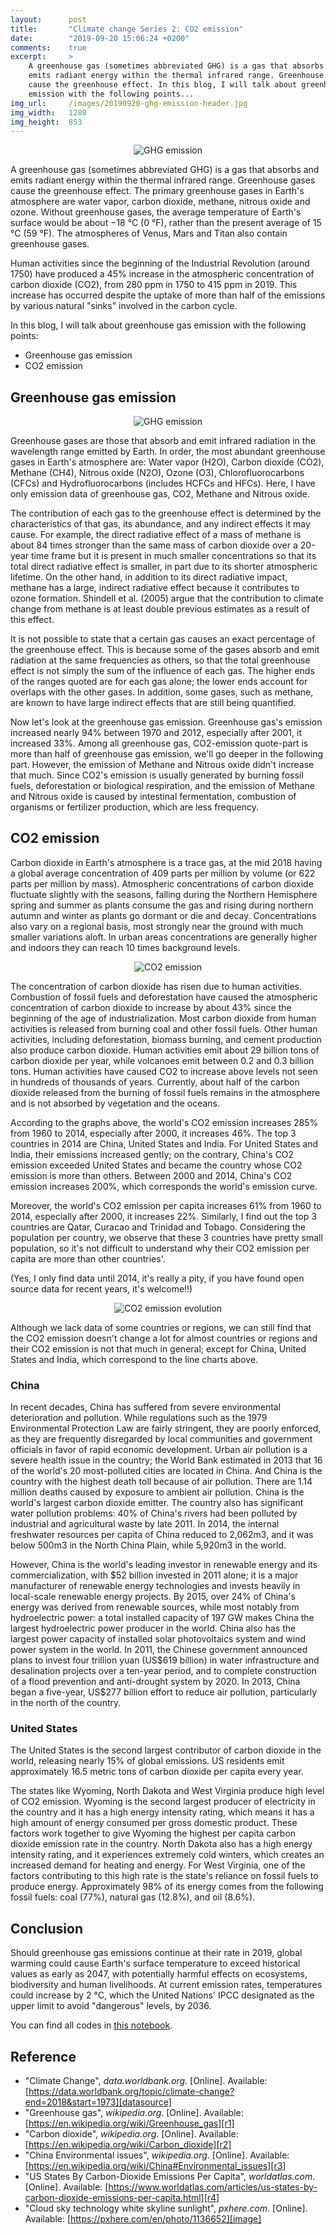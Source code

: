 ```yaml
---
layout:      post
title:       "Climate change Series 2: CO2 emission"
date:        "2019-09-20 15:06:24 +0200"
comments:    true
excerpt:     >
    A greenhouse gas (sometimes abbreviated GHG) is a gas that absorbs and
    emits radiant energy within the thermal infrared range. Greenhouse gases
    cause the greenhouse effect. In this blog, I will talk about greenhouse gas
    emission with the following points...
img_url:     /images/20190920-ghg-emission-header.jpg
img_width:   1280
img_height:  853
---
```


<p align="center">
  <img alt="GHG emission"
  src="{{ site.baseurl }}/images/20190920-ghg-emission-header.jpg"/>
</p>

A greenhouse gas (sometimes abbreviated GHG) is a gas that absorbs and emits
radiant energy within the thermal infrared range. Greenhouse gases cause the
greenhouse effect. The primary greenhouse gases in Earth's atmosphere are water
vapor, carbon dioxide, methane, nitrous oxide and ozone. Without greenhouse
gases, the average temperature of Earth's surface would be about −18 °C (0 °F),
rather than the present average of 15 °C (59 °F). The atmospheres of Venus,
Mars and Titan also contain greenhouse gases.

Human activities since the beginning of the Industrial Revolution (around 1750)
have produced a 45% increase in the atmospheric concentration of carbon dioxide
(CO2), from 280 ppm in 1750 to 415 ppm in 2019. This increase has occurred
despite the uptake of more than half of the emissions by various natural
"sinks" involved in the carbon cycle.

In this blog, I will talk about greenhouse gas emission with the following
points:
- Greenhouse gas emission
- CO2 emission

## Greenhouse gas emission

<p align="center">
  <img alt="GHG emission"
  src="{{ site.baseurl }}/images/20190920-ghg-emission.png"/>
</p>

Greenhouse gases are those that absorb and emit infrared radiation in the
wavelength range emitted by Earth. In order, the most abundant greenhouse gases
in Earth's atmosphere are: Water vapor (H2O), Carbon dioxide (CO2), Methane
(CH4), Nitrous oxide (N2O), Ozone (O3), Chlorofluorocarbons (CFCs) and
Hydrofluorocarbons (includes HCFCs and HFCs). Here, I have only emission data
of greenhouse gas, CO2, Methane and Nitrous oxide.

The contribution of each gas to the greenhouse effect is determined by the
characteristics of that gas, its abundance, and any indirect effects it may
cause. For example, the direct radiative effect of a mass of methane is about
84 times stronger than the same mass of carbon dioxide over a 20-year time
frame but it is present in much smaller concentrations so that its total direct
radiative effect is smaller, in part due to its shorter atmospheric lifetime.
On the other hand, in addition to its direct radiative impact, methane has a
large, indirect radiative effect because it contributes to ozone formation.
Shindell et al. (2005) argue that the contribution to climate change from
methane is at least double previous estimates as a result of this effect.

It is not possible to state that a certain gas causes an exact percentage of
the greenhouse effect. This is because some of the gases absorb and emit
radiation at the same frequencies as others, so that the total greenhouse
effect is not simply the sum of the influence of each gas. The higher ends of
the ranges quoted are for each gas alone; the lower ends account for overlaps
with the other gases. In addition, some gases, such as methane, are known to
have large indirect effects that are still being quantified.

Now let's look at the greenhouse gas emission. Greenhouse gas's emission
increased nearly 94% between 1970 and 2012, especially after 2001, it increased
33%. Among all greenhouse gas, CO2-emission quote-part is more than half of
greenhouse gas emission, we'll go deeper in the following part. However, the
emission of Methane and Nitrous oxide didn't increase that much. Since CO2's
emission is usually generated by burning fossil fuels, deforestation or
biological respiration, and the emission of Methane and Nitrous oxide is caused
by intestinal fermentation, combustion of organisms or fertilizer production,
which are less frequency.

## CO2 emission
Carbon dioxide in Earth's atmosphere is a trace gas, at the mid 2018 having a
global average concentration of 409 parts per million by volume (or 622 parts
per million by mass). Atmospheric concentrations of carbon dioxide fluctuate
slightly with the seasons, falling during the Northern Hemisphere spring and
summer as plants consume the gas and rising during northern autumn and winter
as plants go dormant or die and decay. Concentrations also vary on a regional
basis, most strongly near the ground with much smaller variations aloft. In
urban areas concentrations are generally higher and indoors they can reach 10
times background levels.

<p align="center">
  <img alt="CO2 emission"
  src="{{ site.baseurl }}/images/20190920-co2-emission.png"/>
</p>

The concentration of carbon dioxide has risen due to human activities.
Combustion of fossil fuels and deforestation have caused the atmospheric
concentration of carbon dioxide to increase by about 43% since the beginning
of the age of industrialization. Most carbon dioxide from human activities is
released from burning coal and other fossil fuels. Other human activities,
including deforestation, biomass burning, and cement production also produce
carbon dioxide. Human activities emit about 29 billion tons of carbon dioxide
per year, while volcanoes emit between 0.2 and 0.3 billion tons. Human
activities have caused CO2 to increase above levels not seen in hundreds of
thousands of years. Currently, about half of the carbon dioxide released from
the burning of fossil fuels remains in the atmosphere and is not absorbed by
vegetation and the oceans.

According to the graphs above, the world's CO2 emission increases 285% from
1960 to 2014, especially after 2000, it increases 46%. The top 3 countries in
2014 are China, United States and India. For United States and India, their
emissions increased gently; on the contrary, China's CO2 emission exceeded
United States and became the country whose CO2 emission is more than others.
Between 2000 and 2014, China's CO2 emission increases 200%, which corresponds
the world's emission curve.

Moreover, the world's CO2 emission per capita increases 61% from 1960 to 2014,
especially after 2000, it increases 22%. Similarly, I find out the top 3
countries are Qatar, Curacao and Trinidad and Tobago. Considering the
population per country, we observe that these 3 countries have pretty small
population, so it's not difficult to understand why their CO2 emission per
capita are more than other countries'.

(Yes, I only find data until 2014, it's really a pity, if you have found open
source data for recent years, it's welcome!!)

<p align="center">
  <img src="{{ site.baseurl }}/images/20190920-co2-emission.gif"
       style="max-width: 720px"
       alt="CO2 emission evolution">
</p>

Although we lack data of some countries or regions, we can still find that the
CO2 emission doesn't change a lot for almost countries or regions and their CO2
emission is not that much in general; except for China, United States and
India, which correspond to the line charts above.

### China
In recent decades, China has suffered from severe environmental deterioration
and pollution. While regulations such as the 1979 Environmental Protection Law
are fairly stringent, they are poorly enforced, as they are frequently
disregarded by local communities and government officials in favor of rapid
economic development. Urban air pollution is a severe health issue in the
country; the World Bank estimated in 2013 that 16 of the world's 20
most-polluted cities are located in China. And China is the country with the
highest death toll because of air pollution. There are 1.14 million deaths
caused by exposure to ambient air pollution. China is the world's largest
carbon dioxide emitter. The country also has significant water pollution
problems: 40% of China's rivers had been polluted by industrial and
agricultural waste by late 2011. In 2014, the internal freshwater resources per
capita of China reduced to 2,062m3, and it was below 500m3 in the North China
Plain, while 5,920m3 in the world.

However, China is the world's leading investor in renewable energy and its
commercialization, with \$52 billion invested in 2011 alone; it is a major
manufacturer of renewable energy technologies and invests heavily in
local-scale renewable energy projects. By 2015, over 24% of China's energy was
derived from renewable sources, while most notably from hydroelectric power: a
total installed capacity of 197 GW makes China the largest hydroelectric power
producer in the world. China also has the largest power capacity of installed
solar photovoltaics system and wind power system in the world. In 2011, the
Chinese government announced plans to invest four trillion yuan (US$619
billion) in water infrastructure and desalination projects over a ten-year
period, and to complete construction of a flood prevention and anti-drought
system by 2020. In 2013, China began a five-year, US\$277 billion effort to
reduce air pollution, particularly in the north of the country.

### United States
The United States is the second largest contributor of carbon dioxide in the
world, releasing nearly 15% of global emissions. US residents emit
approximately 16.5 metric tons of carbon dioxide per capita every year.

The states like Wyoming, North Dakota and West Virginia produce high level of
CO2 emission. Wyoming is the second largest producer of electricity in the
country and it has a high energy intensity rating, which means it has a high
amount of energy consumed per gross domestic product. These factors work
together to give Wyoming the highest per capita carbon dioxide emission rate in
the country. North Dakota also has a high energy intensity rating, and it
experiences extremely cold winters, which creates an increased demand for
heating and energy. For West Virginia, one of the factors contributing to this
high rate is the state's reliance on fossil fuels to produce energy.
Approximately 98% of its energy comes from the following fossil fuels: coal
(77%), natural gas (12.8%), and oil (8.6%).

## Conclusion
Should greenhouse gas emissions continue at their rate in 2019, global warming
could cause Earth's surface temperature to exceed historical values as early as
2047, with potentially harmful effects on ecosystems, biodiversity and human
livelihoods. At current emission rates, temperatures could increase by 2 °C,
which the United Nations' IPCC designated as the upper limit to avoid
"dangerous" levels, by 2036.

You can find all codes in [this notebook][notebook].

## Reference
- "Climate Change", _data.worldbank.org_. [Online]. Available: [https://data.worldbank.org/topic/climate-change?end=2018&start=1973][datasource]
- "Greenhouse gas", _wikipedia.org_. [Online]. Available: [https://en.wikipedia.org/wiki/Greenhouse_gas][r1]
- "Carbon dioxide", _wikipedia.org_. [Online]. Available: [https://en.wikipedia.org/wiki/Carbon_dioxide][r2]
- "China Environmental issues", _wikipedia.org_. [Online]. Available: [https://en.wikipedia.org/wiki/China#Environmental_issues][r3]
- "US States By Carbon-Dioxide Emissions Per Capita", _worldatlas.com_. [Online]. Available: [https://www.worldatlas.com/articles/us-states-by-carbon-dioxide-emissions-per-capita.html][r4]
- "Cloud sky technology white skyline sunlight", _pxhere.com_. [Online]. Available: [https://pxhere.com/en/photo/1136652][image]

[datasource]: https://data.worldbank.org/topic/climate-change?end=2018&start=1973
[r1]: https://en.wikipedia.org/wiki/Greenhouse_gas
[r2]: https://en.wikipedia.org/wiki/Carbon_dioxide
[r3]: https://en.wikipedia.org/wiki/China#Environmental_issues
[r4]: https://www.worldatlas.com/articles/us-states-by-carbon-dioxide-emissions-per-capita.html
[notebook]: https://github.com/jingwen-z/python-playground/blob/master/analysis/Climate%20change/greenhouse_gas_analysis.ipynb
[image]: https://pxhere.com/en/photo/1136652
